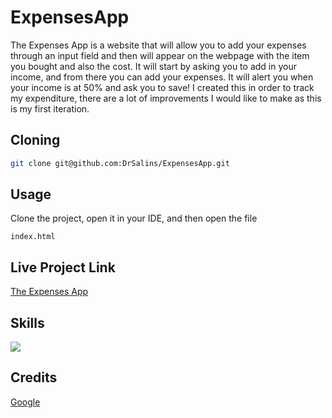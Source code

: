 # ExpensesApp

The Expenses App is a website that will allow you to add your expenses through an input field and then will appear on the webpage with the item you bought and also the cost. It will start by asking you to add in your income, and from there you can add your expenses. It will alert you when your income is at 50% and ask you to save! I created this in order to track my expenditure, there are a lot of improvements I would like to make as this is my first iteration.


## Cloning

```bash
git clone git@github.com:DrSalins/ExpensesApp.git
```

## Usage

Clone the project, open it in your IDE, and then open the file 
```
index.html
```

## Live Project Link
[The Expenses App](https://drsalins.github.io/TheExpenseApp/)

## Skills
<p align="left">
  <a href="https://skillicons.dev">
    <img src="https://skillicons.dev/icons?i=html,css,js" />
  </a>
</p>

## Credits

[Google](https://www.google.com)
